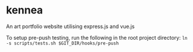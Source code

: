 # kennea
An art portfolio website utilising express.js and vue.js

To setup pre-push testing, run the following in the root project directory:
```ln -s scripts/tests.sh $GIT_DIR/hooks/pre-push```
